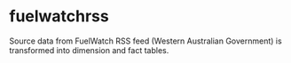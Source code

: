 # fuelwatchrss
Source data from FuelWatch RSS feed (Western Australian Government) is transformed into dimension and fact tables.
